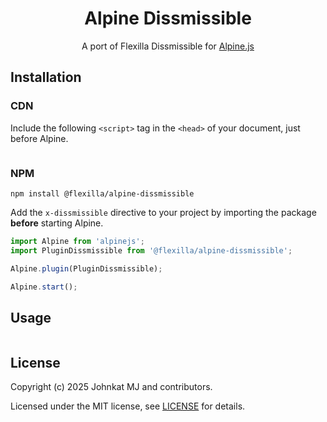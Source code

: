 <h1 align="center">Alpine Dissmissible</h1>

<p align="center">
  A port of Flexilla Dissmissible for <a href="https://alpinejs.dev">Alpine.js</a>
</p>


## Installation

### CDN

Include the following `<script>` tag in the `<head>` of your document, just before Alpine.

```html

```

### NPM

```shell
npm install @flexilla/alpine-dissmissible
```

Add the `x-dissmissible` directive to your project by importing the package **before** starting Alpine.

```js
import Alpine from 'alpinejs';
import PluginDissmissible from '@flexilla/alpine-dissmissible';

Alpine.plugin(PluginDissmissible);

Alpine.start();
```

##  Usage

```html

```

## License

Copyright (c) 2025 Johnkat MJ and contributors.

Licensed under the MIT license, see [LICENSE](LICENSE) for details.
